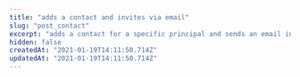```yaml
---
title: "adds a contact and invites via email"
slug: "post_contact"
excerpt: "adds a contact for a specific principal and sends an email invitation to the partner"
hidden: false
createdAt: "2021-01-19T14:11:50.714Z"
updatedAt: "2021-01-19T14:11:50.714Z"
---
```

